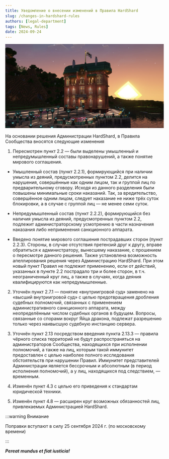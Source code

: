 ```yaml
---
title: Уведомление о внесении изменений в Правила HardShard
slug: /changes-in-hardshard-rules
authors: [legal-department]
tags: [News, Rules]
date: 2024-09-24
---
```


![Здание Совета Законодателей на HardShard 3](./img/zdanie-soveta-zakonodateley-na-zakate.jpg)

На основании решения Администрации HardShard, в Правила Сообщества вносятся следующие изменения

<!-- truncate -->

1. Пересмотрен пункт 2.2 — были выделены умышленный и непредумышленный составы правонарушений, а также понятие мирового соглашения.

- Умышленный состав (пункт 2.2.1), формирующийся при наличии умысла из деяний, предусмотренных пунктом 2.2, делится на нарушения, совершённые как одним лицом, так и группой лиц по предварительному сговору. Исходя из данного разделения были повышены минимальные сроки наказаний. Так, за вредительство, совершённое одним лицом, следует наказание не ниже трёх суток блокировки, а в случае с группой лиц — не менее семи суток.

- Непредумышленный состав (пункт 2.2.2), формирующийся без наличия умысла из деяний, предусмотренных пунктом 2.2, подлежит администраторскому усмотрению в части назначения наказания либо неприменения санкционного аппарата.

- Введено понятие мирового соглашения пострадавших сторон (пункт 2.2.3). Стороны, в случае отсутствия претензий друг к другу, вправе обратиться к администратору, вынесшему наказание, с прошением о пересмотре данного решения. Также установлена возможность апеллирования решения через Администрацию HardShard. При этом новый пункт Правил не подлежит применению, если от действий, указанных в пункте 2.2 пострадало три и более сторон, в т.ч. неограниченный круг лиц, а также в случаях, когда деяния квалифицируются как непредумышленные.

2. Уточнён пункт 2.7.1 — понятие «внутриигровой суд» заменено на «высший внутриигровой суд» с целью предотвращения дробления судебных полномочий, связанных с применением административного санкционного аппарата, между неопределённым числом судебных органов в будущем. Вопросы, связанные со спорами вокруг Яйца дракона, подлежат разрешению только через наивысшую судебную инстанцию сервера.

3. Уточнён пункт 2.13 посредством введения пункта 2.13.3 — правила чёрного списка территорий не будут распространяться на администраторов Сообщества, находящихся при исполнении полномочий, а также на лиц, которым такой иммунитет предоставлен с целью наиболее полного исследования обстоятельств при нарушении Правил. Иммунитет представителей Администрации является бессрочным и абсолютным (в период исполнения полномочий), а у лиц, находящихся под следствием, — временным.

4. Изменён пункт 4.3 с целью его приведения к стандартам юридической техники.

5. Изменён пункт 4.8 — расширен круг возможных обязанностей лиц, привлекаемых Администрацией HardShard.

:::warning Внимание

Поправки вступают в силу 25 сентября 2024 г. (по московскому времени)

:::

**_Pereat mundus et fiat iusticia!_**